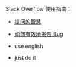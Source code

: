Stack Overflow 使用指南：

* [提问的智慧](https://github.com/ryanhanwu/How-To-Ask-Questions-The-Smart-Way/blob/master/README-zh_CN.md)
* [如何有效地报告 Bug](https://www.chiark.greenend.org.uk/~sgtatham/bugs-cn.html)

* use english
* just do it